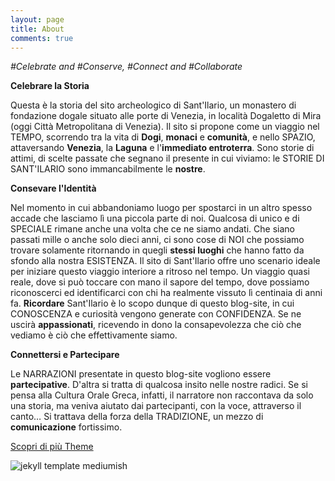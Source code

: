 ```yaml
---
layout: page
title: About
comments: true
---
```


_#Celebrate and #Conserve, #Connect and #Collaborate_

**Celebrare la Storia**

Questa è la storia del sito archeologico di Sant'Ilario, un monastero di fondazione dogale situato alle porte di Venezia, in località Dogaletto di Mira (oggi Città Metropolitana di Venezia). Il sito si propone come un viaggio nel TEMPO, scorrendo tra la vita di **Dogi**, **monaci** e **comunità**, e nello SPAZIO, attaversando **Venezia**, la **Laguna** e l'**immediato entroterra**. Sono storie di attimi, di scelte passate che segnano il presente in cui viviamo: le STORIE DI SANT'ILARIO sono immancabilmente le **nostre**. 

**Consevare l'Identità**

Nel momento in cui abbandoniamo luogo per spostarci in un altro spesso accade che lasciamo lì una piccola parte di noi. Qualcosa di unico e di SPECIALE rimane anche una volta che ce ne siamo andati. 
Che siano passati mille o anche solo dieci anni, ci sono cose di NOI che possiamo trovare solamente ritornando in quegli **stessi luoghi** che hanno fatto da sfondo alla nostra ESISTENZA. Il sito di Sant'Ilario offre uno scenario ideale per iniziare questo viaggio interiore a ritroso nel tempo. Un viaggio quasi reale, dove si può toccare con mano il sapore del tempo, dove possiamo riconoscerci ed identificarci con chi ha realmente vissuto lì centinaia di anni fa. 
**Ricordare** Sant'Ilario è lo scopo dunque di questo blog-site, in cui CONOSCENZA e curiosità vengono generate con CONFIDENZA. Se ne uscirà **appassionati**, ricevendo in dono la consapevolezza che ciò che vediamo è ciò che effettivamente siamo.

**Connettersi e Partecipare**

Le NARRAZIONI presentate in questo blog-site vogliono essere **partecipative**. D'altra si tratta di qualcosa insito nelle nostre radici. Se si pensa alla Cultura Orale Greca, infatti, il narratore non raccontava da solo una storia, ma veniva aiutato dai partecipanti, con la voce, attraverso il canto… Si trattava della forza della TRADIZIONE, un mezzo di **comunicazione** fortissimo.






<a href="https://www.youtube.com/watch?v=H1UhlMT0j4c" target="_blank">Scopri di più Theme</a>

![jekyll template mediumish]({{site.baseurl}}/assets/images/theme1.jpg)



